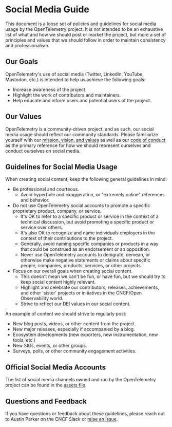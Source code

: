 # Social Media Guide

This document is a loose set of policies and guidelines for social media usage
by the OpenTelemetry project. It is not intended to be an exhaustive list of
what and how we should post or market the project, but more a set of principles
and values that we should follow in order to maintain consistency and
professionalism.

## Our Goals

OpenTelemetry's use of social media (Twitter, LinkedIn, YouTube, Mastodon, etc.)
is intended to help us achieve the following goals:

- Increase awareness of the project.
- Highlight the work of contributors and maintainers.
- Help educate and inform users and potential users of the project.

## Our Values

OpenTelemetry is a community-driven project, and as such, our social media usage
should reflect our community standards. Please familiarize yourself with our
[mission, vision, and values](./mission-vision-values.md) as well as our [code
of conduct](./code-of-conduct.md) as the primary reference for how we should
represent ourselves and conduct ourselves on social media.

## Guidelines for Social Media Usage

When creating social content, keep the following general guidelines in mind:

- Be professional and courteous.
  - Avoid hyperbole and exaggeration, or "extremely online" references and
  behavior.
- Do not use OpenTelemetry social accounts to promote a specific proprietary
  product, company, or service.
  - It's OK to refer to a specific product or service in the context of a
    technical discussion, but avoid promoting a specific product or service
    over others.
  - It's also OK to recognize and name individuals employers in the context of
    their contributions to the project.
  - Generally, avoid naming specific companies or products in a way that could
    be construed as an endorsement or an opposition.
  - Never use OpenTelemetry accounts to denigrate, demean, or otherwise make
    negative statements or claims about specific people, companies, products,
    services, or other projects.
- Focus on our overall goals when creating social content.
  - This doesn't mean we can't be fun, or have fun, but we should try to keep
    social content highly relevant.
  - Highlight and celebrate our contributors, releases, achievements, and other
    'sister' projects or initiatives in the CNCF/Open Observability world.
  - Strive to reflect our DEI values in our social content.

An example of content we should strive to regularly post:

- New blog posts, videos, or other content from the project.
- New major releases, especially if accompanied by a blog.
- Ecosystem developments (new exporters, new instrumentation, new tools, etc.)
- New SIGs, events, or other groups.
- Surveys, polls, or other community engagement activities.

## Official Social Media Accounts

The list of social media channels owned and run by the OpenTelemetry project can be found in the [assets file](./assets.md).

## Questions and Feedback

If you have questions or feedback about these guidelines, please reach out to
Austin Parker on the CNCF Slack or [raise an issue](https://github.com/open-telemetry/community/issues/new/choose).